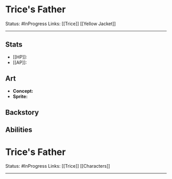 # Trice's Father
Status: #InProgress
Links: [[Trice]] [[Yellow Jacket]]
___
## Stats
- [[HP]]: 
- [[AP]]:

## Art
- **Concept:**
- **Sprite:**

## Backstory


## Abilities
# Trice's Father
Status: #InProgress 
Links: [[Trice]] [[Characters]]
___